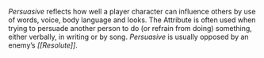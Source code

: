 *Persuasive* reflects how well a player character can influence others by use of words, voice, body language and looks. The Attribute is often used when trying to persuade another person to do (or refrain from doing) something, either verbally, in writing or by song. *Persuasive* is usually opposed by an enemy’s *[[Resolute]]*.